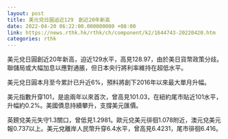 ```yaml
---
layout: post
title: 美元兌日圓迫近129　創近20年新高
date: 2022-04-20 06:22:00.000000000 +08:00
link: https://news.rthk.hk/rthk/ch/component/k2/1644743-20220420.htm
categories: rthk
---
```


美元兌日圓創近20年新高，迫近129水平，高見128.97，由於美日貨幣政策分歧。聯儲局或大幅加息以應對通脹，但日本央行將利率維持在超低水平。

美元兌日圓本月至今累計已升近6%，預料將創下2016年以來最大單月升幅。

美元指數升穿101，是逾兩年以來首次，曾高見101.03，在紐約尾市貼近101水平，升幅約0.2%。美國債息持續攀升，支撐美元匯價。

英鎊兌美元失守1.3關口，曾低見1.2981。歐元兌美元徘徊1.078附近，澳元兌美元報0.737以上。美元兌離岸人民幣升穿6.4水平，曾高見6.4231，尾市徘徊6.416。
